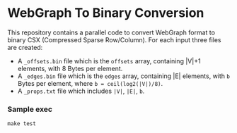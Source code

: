 # WebGraph To Binary Conversion

This repository contains a parallel code to convert WebGraph format to binary CSX (Compressed Sparse Row/Column).
For each input three files are created: 

- A `_offsets.bin` file which is the `offsets` array, containing |V|+1 elements, with 8 Bytes per element.
- A `_edges.bin` file which is the `edges` array, containing |E| elements, with `b` Bytes per element, where `b = ceil(log2(|V|)/8)`.
- A `_props.txt` file which includes `|V|`, `|E|`, `b`.

### Sample exec
`make test`

